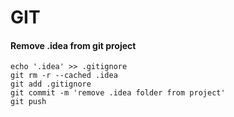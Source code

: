 # GIT #

#### Remove .idea from git project ####
```
echo '.idea' >> .gitignore
git rm -r --cached .idea
git add .gitignore
git commit -m 'remove .idea folder from project'
git push
```
